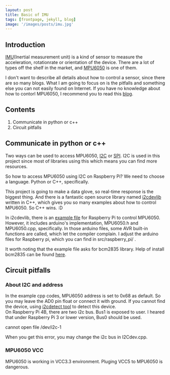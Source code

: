```yaml
---
layout: post
title: Basic of IMU
tags: [frontpage, jekyll, blog]
image: '/images/posts/imu.jpg'
---
```


## Introduction

[IMU](https://en.wikipedia.org/wiki/Inertial_measurement_unit)(Inertial measurement unit) is a kind of sensor to measure the acceleration, rotationrate or orientation of the device. There are a lot of types off the shelf in the market, and [MPU6050](https://www.invensense.com/products/motion-tracking/6-axis/mpu-6050/) is one of them.

I don't want to describe all details about how to control a sensor, since there are so many blogs. What I am going to focus on is the pitfalls and something else you can not easily found on Internet. If you have no knowledge about how to contorl MPU6050, I recommend you to read this [blog](https://tutorials-raspberrypi.com/measuring-rotation-and-acceleration-raspberry-pi/).

## Contents
1. Communicate in python or c++
2. Circuit pitfalls

## Communicate in python or c++
Two ways can be used to access MPU6050, [I2C](https://i2c.info/) or [SPI](https://en.wikipedia.org/wiki/Serial_Peripheral_Interface). I2C is used in this project since most of libraries using this which means you can find more resources.  
  
So how to access MPU6050 using I2C on Raspberry Pi? We need to choose a language. Python or C++, specifically.  
  
This project is going to make a data glove, so real-time response is the biggest thing. And there is a fantastic open source library named [i2cdevlib](https://github.com/jrowberg/i2cdevlib) written in C++, which gives you so many examples about how to control MPU6050. So C++ wins. :D

In i2cdevlib, there is an [example file](https://github.com/jrowberg/i2cdevlib/blob/master/RaspberryPi_bcm2835/MPU6050/examples/MPU6050_example_1.cpp) for Raspberry Pi to control MPU6050. However, it includes arduino's implementation, MPU6050.h and MPU6050.cpp, specifically. In those arduino files, some AVR built-in functions are called, which let the compiler complain. I adjust the arduino files for Raspberry pi, which you can find in src/raspberry_pi/ .

It worth noting that the example file asks for bcm2835 library. Help of install bcm2835 can be found [here](https://www.airspayce.com/mikem/bcm2835/).

## Circuit pitfalls
### About I2C and address
In the example cpp codes, MPU6050 address is set to 0x68 as default. So you may leave the AD0 pin float or connect it with ground. If you cannot find the device, using [i2cdetect tool](https://linux.die.net/man/8/i2cdetect) to detect this device.  
On Raspberry Pi 4B, there are two i2c bus. Bus1 is exposed to user. I heared that under Raspberry Pi 3 or lower version, Bus0 should be used.
  
  cannot open file /dev/i2c-1

When you get this error, you may change the i2c bus in I2Cdev.cpp.

### MPU6050 VCC
MPU6050 is working in VCC3.3 environment. Pluging VCC5 to MPU6050 is dangerous.
